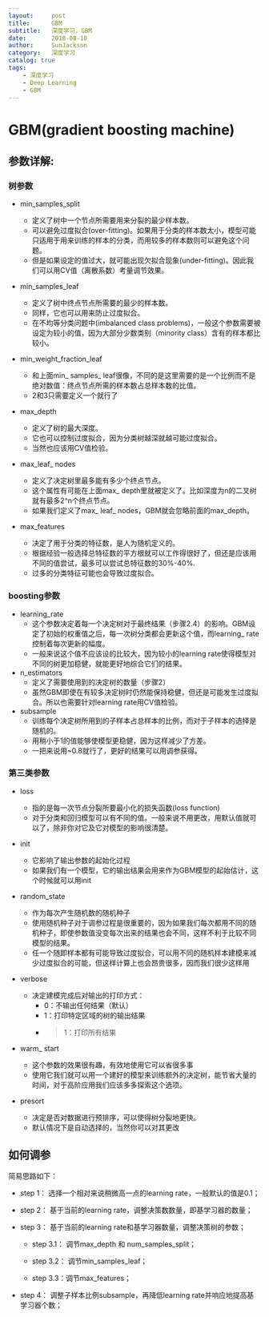 ```yaml
---
layout:     post
title:      GBM
subtitle:   深度学习，GBM
date:       2018-08-10
author:     SunJackson
category:   深度学习
catalog: true
tags:
    - 深度学习
    - Deep Learning
    - GBM
---
```



# GBM(gradient boosting machine)

## 参数详解:


### 树参数
- min_samples_split
  - 定义了树中一个节点所需要用来分裂的最少样本数。
  - 可以避免过度拟合(over-fitting)。如果用于分类的样本数太小，模型可能只适用于用来训练的样本的分类，而用较多的样本数则可以避免这个问题。
  - 但是如果设定的值过大，就可能出现欠拟合现象(under-fitting)。因此我们可以用CV值（离散系数）考量调节效果。

- min_samples_leaf
  - 定义了树中终点节点所需要的最少的样本数。
  - 同样，它也可以用来防止过度拟合。
  - 在不均等分类问题中(imbalanced class problems)，一般这个参数需要被设定为较小的值，因为大部分少数类别（minority class）含有的样本都比较小。
- min_weight_fraction_leaf
  - 和上面min_ samples_ leaf很像，不同的是这里需要的是一个比例而不是绝对数值：终点节点所需的样本数占总样本数的比值。
  - 2和3只需要定义一个就行了
- max_depth
  - 定义了树的最大深度。
  - 它也可以控制过度拟合，因为分类树越深就越可能过度拟合。
  - 当然也应该用CV值检验。
- max_leaf_ nodes
  - 定义了决定树里最多能有多少个终点节点。
  - 这个属性有可能在上面max_ depth里就被定义了。比如深度为n的二叉树就有最多2^n个终点节点。
  - 如果我们定义了max_ leaf_ nodes，GBM就会忽略前面的max_depth。
- max_features
  - 决定了用于分类的特征数，是人为随机定义的。
  - 根据经验一般选择总特征数的平方根就可以工作得很好了，但还是应该用不同的值尝试，最多可以尝试总特征数的30%-40%.
  - 过多的分类特征可能也会导致过度拟合。
 

### boosting参数

- learning_rate 
    - 这个参数决定着每一个决定树对于最终结果（步骤2.4）的影响。GBM设定了初始的权重值之后，每一次树分类都会更新这个值，而learning_ rate控制着每次更新的幅度。
    - 一般来说这个值不应该设的比较大，因为较小的learning rate使得模型对不同的树更加稳健，就能更好地综合它们的结果。
- n_estimators 
    - 定义了需要使用到的决定树的数量（步骤2）
    - 虽然GBM即使在有较多决定树时仍然能保持稳健，但还是可能发生过度拟合。所以也需要针对learning rate用CV值检验。
- subsample
    - 训练每个决定树所用到的子样本占总样本的比例，而对于子样本的选择是随机的。
    - 用稍小于1的值能够使模型更稳健，因为这样减少了方差。
    - 一把来说用~0.8就行了，更好的结果可以用调参获得。

### 第三类参数

- loss
    - 指的是每一次节点分裂所要最小化的损失函数(loss function)
    - 对于分类和回归模型可以有不同的值。一般来说不用更改，用默认值就可以了，除非你对它及它对模型的影响很清楚。


- init
    - 它影响了输出参数的起始化过程
    - 如果我们有一个模型，它的输出结果会用来作为GBM模型的起始估计，这个时候就可以用init


- random_state 
    - 作为每次产生随机数的随机种子
    - 使用随机种子对于调参过程是很重要的，因为如果我们每次都用不同的随机种子，即使参数值没变每次出来的结果也会不同，这样不利于比较不同模型的结果。
    - 任一个随即样本都有可能导致过度拟合，可以用不同的随机样本建模来减少过度拟合的可能，但这样计算上也会昂贵很多，因而我们很少这样用


- verbose
    - 决定建模完成后对输出的打印方式： 
        - 0：不输出任何结果（默认）
        - 1：打印特定区域的树的输出结果
        - >1：打印所有结果


- warm_ start 
    - 这个参数的效果很有趣，有效地使用它可以省很多事
    - 使用它我们就可以用一个建好的模型来训练额外的决定树，能节省大量的时间，对于高阶应用我们应该多多探索这个选项。


- presort 
    - 决定是否对数据进行预排序，可以使得树分裂地更快。
    - 默认情况下是自动选择的，当然你可以对其更改


## 如何调参

简易思路如下：

- step 1： 选择一个相对来说稍微高一点的learning rate，一般默认的值是0.1；

- step 2： 基于当前的learning rate，调整决策数数量，即基学习器的数量；

- step 3： 基于当前的learning rate和基学习器数量，调整决策树的参数；

    - step 3.1： 调节max_depth 和 num_samples_split；

    - step 3.2： 调节min_samples_leaf；

    - step 3.3：调节max_features；

- step 4： 调整子样本比例subsample，再降低learning rate并响应地提高基学习器个数；
